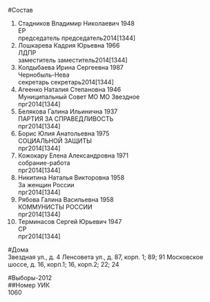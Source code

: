 #Состав  
1. Стадников Владимир Николаевич 1948  
    ЕР  
    председатель председатель2014[1344]  
2. Лошкарева Кадрия Юрьевна 1966  
    ЛДПР  
    заместитель заместитель2014[1344]  
3. Колдыбаева Ирина Сергеевна 1987  
    Чернобыль-Нева  
    секретарь секретарь2014[1344]  
4. Агеенко Наталия Степановна 1946  
    Муниципальный Совет МО МО Звездное  
    прг2014[1344]  
5. Белякова Галина Ильинична 1937  
    ПАРТИЯ ЗА СПРАВЕДЛИВОСТЬ  
    прг2014[1344]  
6. Борис Юлия Анатольевна 1975  
    СОЦИАЛЬНОЙ ЗАЩИТЫ  
    прг2014[1344]  
7. Кожокару Елена Александровна 1971  
    собрание-работа  
    прг2014[1344]  
8. Никитина Наталья Викторовна 1958  
    За женщин России  
    прг2014[1344]  
9. Рябова Галина Васильевна 1958  
    КОММУНИСТЫ РОССИИ  
    прг2014[1344]  
10. Терминасов Сергей Юрьевич 1947  
    СР  
    прг2014[1344]  
  
#Дома  
Звездная ул., д. 4 Ленсовета ул., д. 87, корп. 1; 89; 91 Московское шоссе, д. 16, корп.1; 16, корп.2; 22; 24  
  
#Выборы-2012  
##Номер УИК  
1060  
